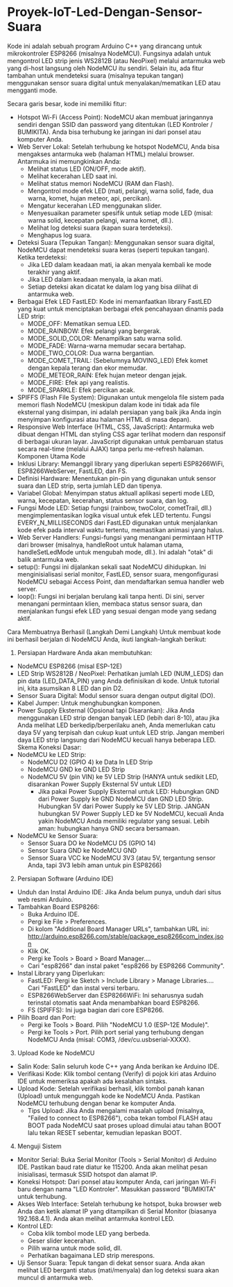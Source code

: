 # Proyek-IoT-Led-Dengan-Sensor-Suara


Kode ini adalah sebuah program Arduino C++ yang dirancang untuk mikrokontroler ESP8266 (misalnya NodeMCU). Fungsinya adalah untuk mengontrol LED strip jenis WS2812B (atau NeoPixel) melalui antarmuka web yang di-host langsung oleh NodeMCU itu sendiri. Selain itu, ada fitur tambahan untuk mendeteksi suara (misalnya tepukan tangan) menggunakan sensor suara digital untuk menyalakan/mematikan LED atau mengganti mode.

Secara garis besar, kode ini memiliki fitur:
 * Hotspot Wi-Fi (Access Point): NodeMCU akan membuat jaringannya sendiri dengan SSID dan password yang ditentukan (LED Kontroler / BUMIKITA). Anda bisa terhubung ke jaringan ini dari ponsel atau komputer Anda.
 * Web Server Lokal: Setelah terhubung ke hotspot NodeMCU, Anda bisa mengakses antarmuka web (halaman HTML) melalui browser. Antarmuka ini memungkinkan Anda:
   * Melihat status LED (ON/OFF, mode aktif).
   * Melihat kecerahan LED saat ini.
   * Melihat status memori NodeMCU (RAM dan Flash).
   * Mengontrol mode efek LED (mati, pelangi, warna solid, fade, dua warna, komet, hujan meteor, api, percikan).
   * Mengatur kecerahan LED menggunakan slider.
   * Menyesuaikan parameter spesifik untuk setiap mode LED (misal: warna solid, kecepatan pelangi, warna komet, dll.).
   * Melihat log deteksi suara (kapan suara terdeteksi).
   * Menghapus log suara.
 * Deteksi Suara (Tepukan Tangan): Menggunakan sensor suara digital, NodeMCU dapat mendeteksi suara keras (seperti tepukan tangan). Ketika terdeteksi:
   * Jika LED dalam keadaan mati, ia akan menyala kembali ke mode terakhir yang aktif.
   * Jika LED dalam keadaan menyala, ia akan mati.
   * Setiap deteksi akan dicatat ke dalam log yang bisa dilihat di antarmuka web.
 * Berbagai Efek LED FastLED: Kode ini memanfaatkan library FastLED yang kuat untuk menciptakan berbagai efek pencahayaan dinamis pada LED strip:
   * MODE_OFF: Mematikan semua LED.
   * MODE_RAINBOW: Efek pelangi yang bergerak.
   * MODE_SOLID_COLOR: Menampilkan satu warna solid.
   * MODE_FADE: Warna-warna memudar secara bertahap.
   * MODE_TWO_COLOR: Dua warna bergantian.
   * MODE_COMET_TRAIL: (Sebelumnya MOVING_LED) Efek komet dengan kepala terang dan ekor memudar.
   * MODE_METEOR_RAIN: Efek hujan meteor dengan jejak.
   * MODE_FIRE: Efek api yang realistis.
   * MODE_SPARKLE: Efek percikan acak.
 * SPIFFS (Flash File System): Digunakan untuk mengelola file sistem pada memori flash NodeMCU (meskipun dalam kode ini tidak ada file eksternal yang disimpan, ini adalah persiapan yang baik jika Anda ingin menyimpan konfigurasi atau halaman HTML di masa depan).
 * Responsive Web Interface (HTML, CSS, JavaScript): Antarmuka web dibuat dengan HTML dan styling CSS agar terlihat modern dan responsif di berbagai ukuran layar. JavaScript digunakan untuk pembaruan status secara real-time (melalui AJAX) tanpa perlu me-refresh halaman.
Komponen Utama Kode
 * Inklusi Library: Memanggil library yang diperlukan seperti ESP8266WiFi, ESP8266WebServer, FastLED, dan FS.
 * Definisi Hardware: Menentukan pin-pin yang digunakan untuk sensor suara dan LED strip, serta jumlah LED dan tipenya.
 * Variabel Global: Menyimpan status aktuall aplikasi seperti mode LED, warna, kecepatan, kecerahan, status sensor suara, dan log.
 * Fungsi Mode LED: Setiap fungsi (rainbow, twoColor, cometTrail, dll.) mengimplementasikan logika visual untuk efek LED tertentu. Fungsi EVERY_N_MILLISECONDS dari FastLED digunakan untuk menjalankan kode efek pada interval waktu tertentu, memastikan animasi yang halus.
 * Web Server Handlers: Fungsi-fungsi yang menangani permintaan HTTP dari browser (misalnya, handleRoot untuk halaman utama, handleSetLedMode untuk mengubah mode, dll.). Ini adalah "otak" di balik antarmuka web.
 * setup(): Fungsi ini dijalankan sekali saat NodeMCU dihidupkan. Ini menginisialisasi serial monitor, FastLED, sensor suara, mengonfigurasi NodeMCU sebagai Access Point, dan mendaftarkan semua handler web server.
 * loop(): Fungsi ini berjalan berulang kali tanpa henti. Di sini, server menangani permintaan klien, membaca status sensor suara, dan menjalankan fungsi efek LED yang sesuai dengan mode yang sedang aktif.

   
Cara Membuatnya Berhasil (Langkah Demi Langkah)
Untuk membuat kode ini berhasil berjalan di NodeMCU Anda, ikuti langkah-langkah berikut:
1. Persiapan Hardware
Anda akan membutuhkan:
 * NodeMCU ESP8266 (misal ESP-12E)
 * LED Strip WS2812B / NeoPixel: Perhatikan jumlah LED (NUM_LEDS) dan pin data (LED_DATA_PIN) yang Anda definisikan di kode. Untuk tutorial ini, kita asumsikan 8 LED dan pin D2.
 * Sensor Suara Digital: Modul sensor suara dengan output digital (DO).
 * Kabel Jumper: Untuk menghubungkan komponen.
 * Power Supply Eksternal (Opsional tapi Disarankan): Jika Anda menggunakan LED strip dengan banyak LED (lebih dari 8-10), atau jika Anda melihat LED berkedip/berperilaku aneh, Anda memerlukan catu daya 5V yang terpisah dan cukup kuat untuk LED strip. Jangan memberi daya LED strip langsung dari NodeMCU kecuali hanya beberapa LED.
Skema Koneksi Dasar:
 * NodeMCU ke LED Strip:
   * NodeMCU D2 (GPIO 4) ke Data In LED Strip
   * NodeMCU GND ke GND LED Strip
   * NodeMCU 5V (pin VIN) ke 5V LED Strip (HANYA untuk sedikit LED, disarankan Power Supply Eksternal 5V untuk LED)
     * Jika pakai Power Supply Eksternal untuk LED: Hubungkan GND dari Power Supply ke GND NodeMCU dan GND LED Strip. Hubungkan 5V dari Power Supply ke 5V LED Strip. JANGAN hubungkan 5V Power Supply LED ke 5V NodeMCU, kecuali Anda yakin NodeMCU Anda memiliki regulator yang sesuai. Lebih aman: hubungkan hanya GND secara bersamaan.
 * NodeMCU ke Sensor Suara:
   * Sensor Suara DO ke NodeMCU D5 (GPIO 14)
   * Sensor Suara GND ke NodeMCU GND
   * Sensor Suara VCC ke NodeMCU 3V3 (atau 5V, tergantung sensor Anda, tapi 3V3 lebih aman untuk pin ESP8266)
2. Persiapan Software (Arduino IDE)
 * Unduh dan Instal Arduino IDE: Jika Anda belum punya, unduh dari situs web resmi Arduino.
 * Tambahkan Board ESP8266:
   * Buka Arduino IDE.
   * Pergi ke File > Preferences.
   * Di kolom "Additional Board Manager URLs", tambahkan URL ini:
     http://arduino.esp8266.com/stable/package_esp8266com_index.json
   * Klik OK.
   * Pergi ke Tools > Board > Board Manager....
   * Cari "esp8266" dan instal paket "esp8266 by ESP8266 Community".
 * Instal Library yang Diperlukan:
   * FastLED: Pergi ke Sketch > Include Library > Manage Libraries.... Cari "FastLED" dan instal versi terbaru.
   * ESP8266WebServer dan ESP8266WiFi: Ini seharusnya sudah terinstal otomatis saat Anda menambahkan board ESP8266.
   * FS (SPIFFS): Ini juga bagian dari core ESP8266.
 * Pilih Board dan Port:
   * Pergi ke Tools > Board. Pilih "NodeMCU 1.0 (ESP-12E Module)".
   * Pergi ke Tools > Port. Pilih port serial yang terhubung dengan NodeMCU Anda (misal: COM3, /dev/cu.usbserial-XXXX).
3. Upload Kode ke NodeMCU
 * Salin Kode: Salin seluruh kode C++ yang Anda berikan ke Arduino IDE.
 * Verifikasi Kode: Klik tombol centang (Verify) di pojok kiri atas Arduino IDE untuk memeriksa apakah ada kesalahan sintaks.
 * Upload Kode: Setelah verifikasi berhasil, klik tombol panah kanan (Upload) untuk mengunggah kode ke NodeMCU Anda. Pastikan NodeMCU terhubung dengan benar ke komputer Anda.
   * Tips Upload: Jika Anda mengalami masalah upload (misalnya, "Failed to connect to ESP8266"), coba tekan tombol FLASH atau BOOT pada NodeMCU saat proses upload dimulai atau tahan BOOT lalu tekan RESET sebentar, kemudian lepaskan BOOT.
4. Menguji Sistem
 * Monitor Serial: Buka Serial Monitor (Tools > Serial Monitor) di Arduino IDE. Pastikan baud rate diatur ke 115200. Anda akan melihat pesan inisialisasi, termasuk SSID hotspot dan alamat IP.
 * Koneksi Hotspot: Dari ponsel atau komputer Anda, cari jaringan Wi-Fi baru dengan nama "LED Kontroler". Masukkan password "BUMIKITA" untuk terhubung.
 * Akses Web Interface: Setelah terhubung ke hotspot, buka browser web Anda dan ketik alamat IP yang ditampilkan di Serial Monitor (biasanya 192.168.4.1). Anda akan melihat antarmuka kontrol LED.
 * Kontrol LED:
   * Coba klik tombol mode LED yang berbeda.
   * Geser slider kecerahan.
   * Pilih warna untuk mode solid, dll.
   * Perhatikan bagaimana LED strip merespons.
 * Uji Sensor Suara: Tepuk tangan di dekat sensor suara. Anda akan melihat LED berganti status (mati/menyala) dan log deteksi suara akan muncul di antarmuka web.
